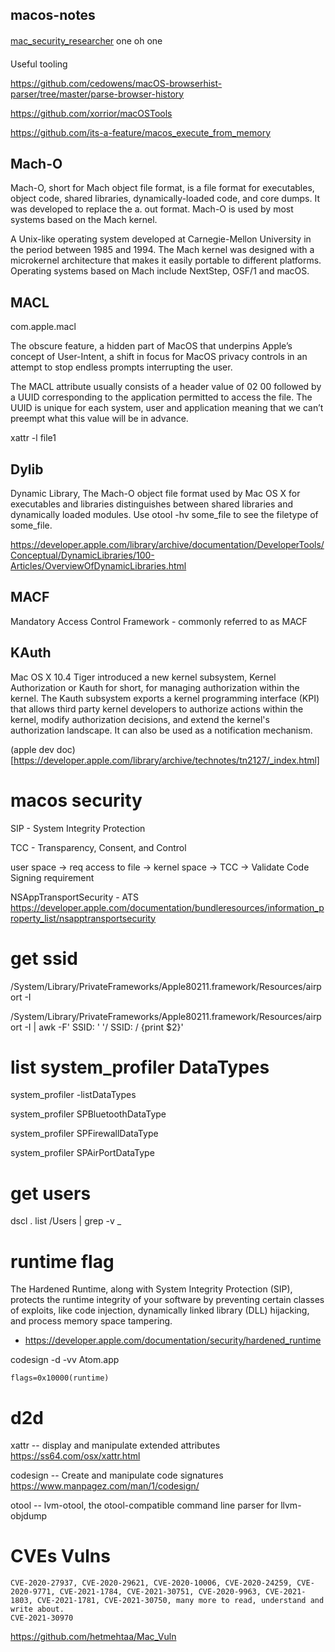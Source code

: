 ## macos-notes

####

[mac_security_researcher](https://github.com/Jymit/macos-notes/blob/main/mac_security_researcher.md) one oh one

####

####
Useful tooling

https://github.com/cedowens/macOS-browserhist-parser/tree/master/parse-browser-history

https://github.com/xorrior/macOSTools

https://github.com/its-a-feature/macos_execute_from_memory
####

## Mach-O

Mach-O, short for Mach object file format, is a file format for executables, object code, shared libraries, dynamically-loaded code, and core dumps. It was developed to replace the a. out format. Mach-O is used by most systems based on the Mach kernel.

A Unix-like operating system developed at Carnegie-Mellon University in the period between 1985 and 1994. The Mach kernel was designed with a microkernel architecture that makes it easily portable to different platforms. Operating systems based on Mach include NextStep, OSF/1 and macOS.

## MACL

com.apple.macl

The obscure feature, a hidden part of MacOS that underpins Apple’s concept of User-Intent, a shift in focus for MacOS privacy controls in an attempt to stop endless prompts interrupting the user.

The MACL attribute usually consists of a header value of 02 00 followed by a UUID corresponding to the application permitted to access the file. The UUID is unique for each system, user and application meaning that we can’t preempt what this value will be in advance.

xattr -l file1

## Dylib

Dynamic Library, The Mach-O object file format used by Mac OS X for executables and libraries distinguishes between shared libraries and dynamically loaded modules. Use otool -hv some_file to see the filetype of some_file.

https://developer.apple.com/library/archive/documentation/DeveloperTools/Conceptual/DynamicLibraries/100-Articles/OverviewOfDynamicLibraries.html

## MACF

Mandatory Access Control Framework - commonly referred to as MACF

## KAuth

Mac OS X 10.4 Tiger introduced a new kernel subsystem, Kernel Authorization or Kauth for short, for managing authorization within the kernel. The Kauth subsystem exports a kernel programming interface (KPI) that allows third party kernel developers to authorize actions within the kernel, modify authorization decisions, and extend the kernel's authorization landscape. It can also be used as a notification mechanism.


(apple dev doc)[https://developer.apple.com/library/archive/technotes/tn2127/_index.html]



# macos security

SIP - System Integrity Protection

TCC - Transparency, Consent, and Control

user space -> req access to file -> kernel space -> TCC -> Validate Code Signing requirement

NSAppTransportSecurity - ATS https://developer.apple.com/documentation/bundleresources/information_property_list/nsapptransportsecurity

# get ssid 
/System/Library/PrivateFrameworks/Apple80211.framework/Resources/airport -I

/System/Library/PrivateFrameworks/Apple80211.framework/Resources/airport -I  | awk -F' SSID: '  '/ SSID: / {print $2}'

# list system_profiler DataTypes
system_profiler -listDataTypes

system_profiler SPBluetoothDataType

system_profiler SPFirewallDataType

system_profiler SPAirPortDataType



# get users
dscl . list /Users | grep -v _


# runtime flag

The Hardened Runtime, along with System Integrity Protection (SIP), protects the runtime integrity of your software by preventing certain classes of exploits, like code injection, dynamically linked library (DLL) hijacking, and process memory space tampering.

- https://developer.apple.com/documentation/security/hardened_runtime

codesign -d -vv Atom.app

```
flags=0x10000(runtime)
```

# d2d

xattr -- display and manipulate extended attributes https://ss64.com/osx/xattr.html

codesign -- Create and manipulate code signatures https://www.manpagez.com/man/1/codesign/

otool -- lvm-otool, the otool-compatible command line parser for llvm-objdump



# CVEs Vulns
```
CVE-2020-27937, CVE-2020-29621, CVE-2020-10006, CVE-2020-24259, CVE-2020-9771, CVE-2021-1784, CVE-2021-30751, CVE-2020-9963, CVE-2021-1803, CVE-2021-1781, CVE-2021-30750, many more to read, understand and write about.
CVE-2021-30970
```

https://github.com/hetmehtaa/Mac_Vuln

